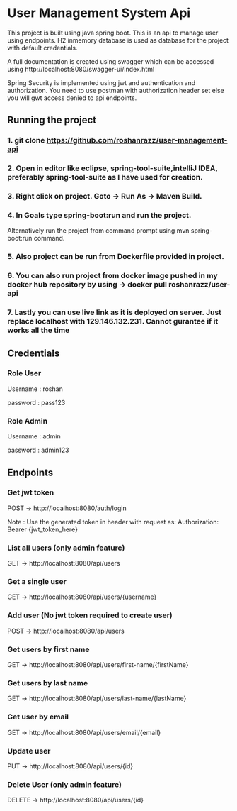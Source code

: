 
# User Management System Api

This  project is built using java spring boot. This is an api to manage user using endpoints. H2 inmemory database is used as database for the project with default credentials.

A full documentation is created using swagger which can be accessed using http://localhost:8080/swagger-ui/index.html

Spring Security is implemented using jwt and authentication and authorization. You need to use postman with authorization header set else you will gwt access denied to api endpoints.

## Running the project
### 1. git clone https://github.com/roshanrazz/user-management-api
### 2. Open in editor like eclipse, spring-tool-suite,intelliJ IDEA, preferably spring-tool-suite as I have used for creation.
### 3. Right click on project. Goto -> Run As -> Maven Build.
### 4. In Goals type spring-boot:run and run the project.
Alternatively run the project from command prompt using mvn spring-boot:run command.
### 5. Also project can be run from Dockerfile provided in project.
### 6. You can also run project from docker image pushed in my docker hub repository by using -> docker pull roshanrazz/user-api
### 7. Lastly you can use live link as it is deployed on server. Just replace localhost with 129.146.132.231. Cannot gurantee if it works all the time

## Credentials
### Role User
Username : roshan

password : pass123

### Role Admin 
Username : admin

password : admin123

## Endpoints

### Get jwt token 
POST -> http://localhost:8080/auth/login

Note : Use the generated token in header with request as:
Authorization: Bearer {jwt_token_here}

### List all users (only admin feature)
GET -> http://localhost:8080/api/users
### Get a single user
GET -> http://localhost:8080/api/users/{username}
### Add user (No jwt token required to create user)
POST -> http://localhost:8080/api/users
### Get users by first name
GET -> http://localhost:8080/api/users/first-name/{firstName}

### Get users by last name
GET -> http://localhost:8080/api/users/last-name/{lastName}
### Get user by email
GET -> http://localhost:8080/api/users/email/{email}
### Update user
PUT -> http://localhost:8080/api/users/{id}
### Delete User (only admin feature)
DELETE -> http://localhost:8080/api/users/{id}
